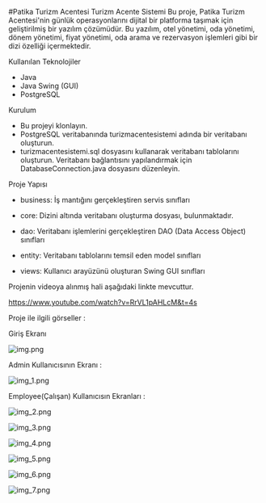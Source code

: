 #Patika Turizm Acentesi Turizm Acente Sistemi
Bu proje, Patika Turizm Acentesi'nin günlük operasyonlarını dijital bir platforma taşımak için geliştirilmiş bir 
yazılım çözümüdür. Bu yazılım, otel yönetimi, oda yönetimi, dönem yönetimi, fiyat yönetimi, oda arama ve rezervasyon 
işlemleri gibi bir dizi özelliği içermektedir.

Kullanılan Teknolojiler
- Java
- Java Swing (GUI)
- PostgreSQL

Kurulum 
- Bu projeyi klonlayın.
- PostgreSQL veritabanında turizmacentesistemi adında bir veritabanı oluşturun.
- turizmacentesistemi.sql dosyasını kullanarak veritabanı tablolarını oluşturun.
Veritabanı bağlantısını yapılandırmak için DatabaseConnection.java dosyasını düzenleyin.

Proje Yapısı

- business: İş mantığını gerçekleştiren servis sınıfları

- core: Dizini altında veritabanı oluşturma dosyası, bulunmaktadır.

- dao: Veritabanı işlemlerini gerçekleştiren DAO (Data Access Object) sınıfları

- entity: Veritabanı tablolarını temsil eden model sınıfları

- views: Kullanıcı arayüzünü oluşturan Swing GUI sınıfları

Projenin videoya alınmış hali aşağıdaki linkte mevcuttur.

https://www.youtube.com/watch?v=RrVL1pAHLcM&t=4s

Proje ile ilgili görseller :

Giriş Ekranı

![img.png](img.png)

Admin Kullanıcısının Ekranı :

![img_1.png](img_1.png)

Employee(Çalışan) Kullanıcısın Ekranları :

![img_2.png](img_2.png)

![img_3.png](img_3.png)

![img_4.png](img_4.png)

![img_5.png](img_5.png)

![img_6.png](img_6.png)

![img_7.png](img_7.png)

